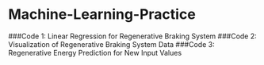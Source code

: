 # Machine-Learning-Practice
###Code 1: Linear Regression for Regenerative Braking System
###Code 2: Visualization of Regenerative Braking System Data
###Code 3: Regenerative Energy Prediction for New Input Values
